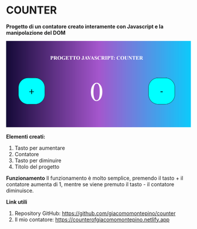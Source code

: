 # COUNTER 

**Progetto di un contatore creato interamente con Javascript e la manipolazione del DOM** 

![Anteprima](https://github.com/giacomomontepino/counter/blob/61576df3e3dc0dd8660022b37785bd8a94b0bf72/Screenshot%202024-04-13%20192634.png) 

**Elementi creati:**
1. Tasto per aumentare
2. Contatore
3. Tasto per diminuire 
4. Titolo del progetto

**Funzionamento**
Il funzionamento è molto semplice, premendo il tasto + il contatore aumenta di 1, mentre se viene premuto il tasto - il contatore diminuisce.

**Link utili**
1. Repository GitHub: https://github.com/giacomomontepino/counter
2. Il mio contatore: https://counterofgiacomomontepino.netlify.app
